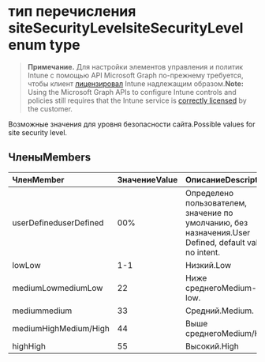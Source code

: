 # <a name="sitesecuritylevel-enum-type"></a><span data-ttu-id="99228-101">тип перечисления siteSecurityLevel</span><span class="sxs-lookup"><span data-stu-id="99228-101">siteSecurityLevel enum type</span></span>

> <span data-ttu-id="99228-102">**Примечание.** Для настройки элементов управления и политик Intune с помощью API Microsoft Graph по-прежнему требуется, чтобы клиент [лицензировал](https://go.microsoft.com/fwlink/?linkid=839381) Intune надлежащим образом.</span><span class="sxs-lookup"><span data-stu-id="99228-102">**Note:** Using the Microsoft Graph APIs to configure Intune controls and policies still requires that the Intune service is [correctly licensed](https://go.microsoft.com/fwlink/?linkid=839381) by the customer.</span></span>

<span data-ttu-id="99228-103">Возможные значения для уровня безопасности сайта.</span><span class="sxs-lookup"><span data-stu-id="99228-103">Possible values for site security level.</span></span>
## <a name="members"></a><span data-ttu-id="99228-104">Члены</span><span class="sxs-lookup"><span data-stu-id="99228-104">Members</span></span>
|<span data-ttu-id="99228-105">Член</span><span class="sxs-lookup"><span data-stu-id="99228-105">Member</span></span>|<span data-ttu-id="99228-106">Значение</span><span class="sxs-lookup"><span data-stu-id="99228-106">Value</span></span>|<span data-ttu-id="99228-107">Описание</span><span class="sxs-lookup"><span data-stu-id="99228-107">Description</span></span>|
|:---|:---|:---|
|<span data-ttu-id="99228-108">userDefined</span><span class="sxs-lookup"><span data-stu-id="99228-108">userDefined</span></span>|<span data-ttu-id="99228-109">0</span><span class="sxs-lookup"><span data-stu-id="99228-109">0%</span></span>|<span data-ttu-id="99228-110">Определено пользователем, значение по умолчанию, без назначения.</span><span class="sxs-lookup"><span data-stu-id="99228-110">User Defined, default value, no intent.</span></span>|
|<span data-ttu-id="99228-111">low</span><span class="sxs-lookup"><span data-stu-id="99228-111">Low</span></span>|<span data-ttu-id="99228-112">1</span><span class="sxs-lookup"><span data-stu-id="99228-112">-1</span></span>|<span data-ttu-id="99228-113">Низкий.</span><span class="sxs-lookup"><span data-stu-id="99228-113">Low</span></span>|
|<span data-ttu-id="99228-114">mediumLow</span><span class="sxs-lookup"><span data-stu-id="99228-114">mediumLow</span></span>|<span data-ttu-id="99228-115">2</span><span class="sxs-lookup"><span data-stu-id="99228-115">2</span></span>|<span data-ttu-id="99228-116">Ниже среднего</span><span class="sxs-lookup"><span data-stu-id="99228-116">Medium-low.</span></span>|
|<span data-ttu-id="99228-117">medium</span><span class="sxs-lookup"><span data-stu-id="99228-117">medium</span></span>|<span data-ttu-id="99228-118">3</span><span class="sxs-lookup"><span data-stu-id="99228-118">3</span></span>|<span data-ttu-id="99228-119">Средний.</span><span class="sxs-lookup"><span data-stu-id="99228-119">Medium.</span></span>|
|<span data-ttu-id="99228-120">mediumHigh</span><span class="sxs-lookup"><span data-stu-id="99228-120">Medium/High</span></span>|<span data-ttu-id="99228-121">4</span><span class="sxs-lookup"><span data-stu-id="99228-121">4</span></span>|<span data-ttu-id="99228-122">Выше среднего</span><span class="sxs-lookup"><span data-stu-id="99228-122">Medium/High</span></span>|
|<span data-ttu-id="99228-123">high</span><span class="sxs-lookup"><span data-stu-id="99228-123">High</span></span>|<span data-ttu-id="99228-124">5</span><span class="sxs-lookup"><span data-stu-id="99228-124">5</span></span>|<span data-ttu-id="99228-125">Высокий.</span><span class="sxs-lookup"><span data-stu-id="99228-125">High</span></span>|








